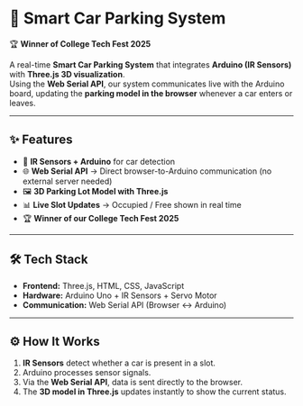 # 🚗 Smart Car Parking System  

🏆 **Winner of College Tech Fest 2025**  

A real-time **Smart Car Parking System** that integrates **Arduino (IR Sensors)** with **Three.js 3D visualization**.  
Using the **Web Serial API**, our system communicates live with the Arduino board, updating the **parking model in the browser** whenever a car enters or leaves.  

---

## ✨ Features  
- 🔧 **IR Sensors + Arduino** for car detection  
- 🌐 **Web Serial API** → Direct browser-to-Arduino communication (no external server needed)  
- 🖼️ **3D Parking Lot Model with Three.js**  
- 📊 **Live Slot Updates** → Occupied / Free shown in real time  
- 🏆 **Winner of our College Tech Fest 2025**  

---

## 🛠️ Tech Stack  
- **Frontend:** Three.js, HTML, CSS, JavaScript  
- **Hardware:** Arduino Uno + IR Sensors + Servo Motor
- **Communication:** Web Serial API (Browser ↔ Arduino)  

---

## ⚙️ How It Works  
1. **IR Sensors** detect whether a car is present in a slot.  
2. Arduino processes sensor signals.  
3. Via the **Web Serial API**, data is sent directly to the browser.  
4. The **3D model in Three.js** updates instantly to show the current status.  
